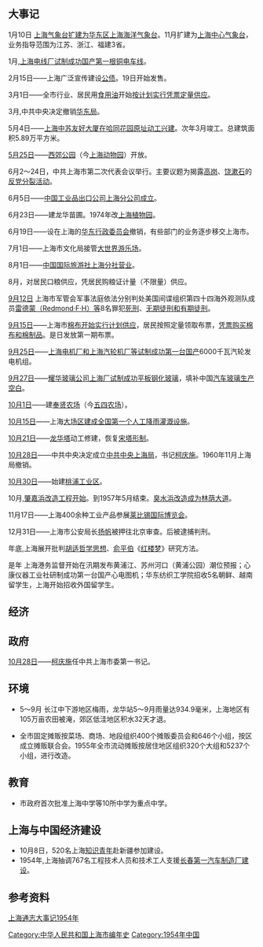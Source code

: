 ## 大事记

1月10日 [上海气象台扩建为华东区](https://zh.wikipedia.org/wiki/上海气象台 "wikilink")[上海海洋气象台](https://zh.wikipedia.org/wiki/上海海洋气象台 "wikilink")。11月扩建为[上海中心气象台](https://zh.wikipedia.org/wiki/上海中心气象台 "wikilink")，业务指导范围为江苏、浙江、福建3省。

1月,[上海电线厂试制成功国产第一根](https://zh.wikipedia.org/wiki/上海电线厂 "wikilink")[铜电车线](https://zh.wikipedia.org/wiki/铜电车线 "wikilink")。

2月15日——上海广泛宣传建设[公债](../Page/公债.md "wikilink")。19日开始发售。

3月1日——全市行业、居民用[食用油](../Page/食用油.md "wikilink")开始[按计划实行凭票定量供应](../Page/中华人民共和国居民计划配给体制.md "wikilink")。

3月,中共中央决定撤销[华东局](https://zh.wikipedia.org/wiki/华东局 "wikilink")。

5月4日——[上海中苏友好大厦在](../Page/上海展览中心.md "wikilink")[哈同花园原址动工兴建](https://zh.wikipedia.org/wiki/哈同花园 "wikilink")。次年3月竣工。总建筑面积5.89万平方米。

[5月25日](../Page/5月25日.md "wikilink")——[西郊公园](https://zh.wikipedia.org/wiki/西郊公园 "wikilink")（今[上海动物园](../Page/上海动物园.md "wikilink")）开放。

6月2～24日，中共上海市第二次代表会议举行。主要议题为揭露[高岗](../Page/高岗.md "wikilink")、[饶漱石](../Page/饶漱石.md "wikilink")的[反党分裂活动](../Page/高岗饶漱石事件.md "wikilink")。

6月5日——[中国工业品出口公司上海分公司成立](https://zh.wikipedia.org/wiki/中国工业品出口公司 "wikilink")。

6月23日——建龙华苗圃。1974年改[上海植物园](../Page/上海植物园.md "wikilink")。

6月19日——设在上海的[华东行政委员会](../Page/华东行政委员会.md "wikilink")撤销，有些部门的业务逐步移交上海市。

7月1日——上海市文化局接管[大世界游乐场](https://zh.wikipedia.org/wiki/大世界游乐场 "wikilink")。

8月1日——[中国国际旅游社上海分社营业](https://zh.wikipedia.org/wiki/中国国际旅游社 "wikilink")。

8月，对居民口粮供应，凭居民购粮证计量（不限量）供应。

[9月12日](../Page/9月12日.md "wikilink") 上海市军管会军事法庭依法分别判处美国间谍组织第四十四海外观测队成员[雷德蒙（Redmond·F·H）等](https://zh.wikipedia.org/wiki/雷德蒙（Redmond·F·H） "wikilink")8名罪犯[死刑](../Page/死刑.md "wikilink")、[无期徒刑和](https://zh.wikipedia.org/wiki/无期徒刑 "wikilink")[有期徒刑](../Page/有期徒刑.md "wikilink")。

[9月15日](../Page/9月15日.md "wikilink")——上海市[棉布开始实行计划供应](https://zh.wikipedia.org/wiki/棉布 "wikilink")，居民按照定量领取布票，[凭票购买棉布和棉制品](https://zh.wikipedia.org/wiki/凭票购买 "wikilink")。是日发放第一期布票。

[9月25日](../Page/9月25日.md "wikilink")——[上海电机厂和](https://zh.wikipedia.org/wiki/上海电机厂 "wikilink")[上海汽轮机厂等试制成功第一台国产](https://zh.wikipedia.org/wiki/上海汽轮机厂 "wikilink")6000千瓦汽轮发电机组。

[9月27日](../Page/9月27日.md "wikilink")——[耀华玻璃公司上海厂试制成功](https://zh.wikipedia.org/wiki/耀华玻璃公司 "wikilink")[平板钢化玻璃](https://zh.wikipedia.org/wiki/平板钢化玻璃 "wikilink")，填补中国[汽车玻璃生产空白](https://zh.wikipedia.org/wiki/汽车玻璃 "wikilink")。

[10月1日](../Page/10月1日.md "wikilink")——建[奉贤农场](https://zh.wikipedia.org/wiki/奉贤农场 "wikilink")（今[五四农场](https://zh.wikipedia.org/wiki/五四农场 "wikilink")）。

[10月15日](../Page/10月15日.md "wikilink")——上海[大场区建成全国第一个](https://zh.wikipedia.org/wiki/大场区 "wikilink")[人工降雨灌溉设施](https://zh.wikipedia.org/wiki/人工降雨灌溉设施 "wikilink")。

[10月21日](../Page/10月21日.md "wikilink")——[龙华塔](../Page/龙华塔.md "wikilink")动工修建，恢复[宋塔形制](https://zh.wikipedia.org/wiki/宋塔 "wikilink")。

[10月28日](../Page/10月28日.md "wikilink")——中共中央决定成立[中共中央上海局](../Page/中共中央上海局.md "wikilink")，书记[柯庆施](../Page/柯庆施.md "wikilink")。1960年11月上海局撤销。

[10月30日](../Page/10月30日.md "wikilink")——始建[桃浦工业区](https://zh.wikipedia.org/wiki/桃浦工业区 "wikilink")。

10月,[肇嘉浜改造工程开始](https://zh.wikipedia.org/wiki/肇嘉浜改造工程 "wikilink")。到1957年5月结束。[臭水浜改造成为](https://zh.wikipedia.org/wiki/臭水浜 "wikilink")[林荫大道](https://zh.wikipedia.org/wiki/林荫大道 "wikilink")。

11月17日——上海400余种工业产品参展[莱比锡国际博览会](https://zh.wikipedia.org/wiki/莱比锡国际博览会 "wikilink")。

12月31日——上海市公安局长[扬帆](../Page/扬帆.md "wikilink")被押往北京审查。后被逮捕判刑。

年底,上海展开批判[胡适哲学思想](https://zh.wikipedia.org/wiki/胡适 "wikilink")、[俞平伯](../Page/俞平伯.md "wikilink")《[红楼梦](https://zh.wikipedia.org/wiki/红楼梦 "wikilink")》研究方法。

是年 上海港务监督开始在汛期发布黄浦江、苏州河口（黄浦公园）潮位预报；心康仪器工业社研制成功第一台国产心电图机；华东纺织工学院招收5名朝鲜、越南留学生，上海开始招收外国留学生。

## 经济

## 政府

[10月28日](../Page/10月28日.md "wikilink")——[柯庆施](../Page/柯庆施.md "wikilink")任中共上海市委第一书记。

## 环境

  - 5～9月 长江中下游地区梅雨，龙华站5～9月雨量达934.9毫米，上海地区有105万亩农田被淹，郊区低洼地区积水32天才退。

<!-- end list -->

  - 全市固定摊贩按菜场、商场、地段组织400个摊贩委员会和646个小组，按区成立摊贩联合会。1955年全市流动摊贩按居住地区组织320个大组和5237个小组，进行改造。

## 教育

  - 市政府首次批准上海中学等10所中学为重点中学。

## 上海与中国经济建设

  - 10月8日，520名上海[知识青年](../Page/知识青年.md "wikilink")赴新疆参加建设。
  - 1954年,上海抽调767名工程技术人员和技术工人支援[长春第一汽车制造厂建设](https://zh.wikipedia.org/wiki/长春第一汽车制造厂 "wikilink")。

## 参考资料

[上海通志大事记1954年](http://shtong.gov.cn/node2/node2247/node81547/index.html)

[Category:中华人民共和国上海市编年史](https://zh.wikipedia.org/wiki/Category:中华人民共和国上海市编年史 "wikilink") [Category:1954年中国](https://zh.wikipedia.org/wiki/Category:1954年中国 "wikilink")